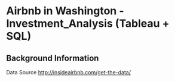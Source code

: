 # **Airbnb in Washington - Investment_Analysis (Tableau + SQL)**

## Background Information

Data Source
http://insideairbnb.com/get-the-data/

